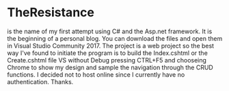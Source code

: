 # TheResistance

is the name of my first attempt using C# and the Asp.net framework. It is the beginning of a personal blog.  You can download the files and open them in Visual Studio Community 2017. The project is a web project so the best way I've found to initiate the program is to build the Index.cshtml or the Create.cshtml file VS without Debug pressing CTRL+F5 and chooseing Chrome to show my design and sample the navigation through the CRUD functions. I decided not to host online since I currently have no authentication.  Thanks.

